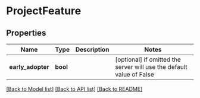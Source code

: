 # ProjectFeature


## Properties
Name | Type | Description | Notes
------------ | ------------- | ------------- | -------------
**early_adopter** | **bool** |  | [optional]  if omitted the server will use the default value of False

[[Back to Model list]](../README.md#documentation-for-models) [[Back to API list]](../README.md#documentation-for-api-endpoints) [[Back to README]](../README.md)



